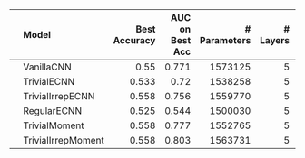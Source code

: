 |    | Model              |   Best Accuracy |   AUC on Best Acc |   # Parameters |   # Layers |   Stage 1 Channels |
|:---|:-------------------|----------------:|------------------:|---------------:|-----------:|-------------------:|
|    | VanillaCNN         |           0.55  |             0.771 |        1573125 |          5 |                 32 |
|    | TrivialECNN        |           0.533 |             0.72  |        1538258 |          5 |                 67 |
|    | TrivialIrrepECNN   |           0.558 |             0.756 |        1559770 |          5 |                 62 |
|    | RegularECNN        |           0.525 |             0.544 |        1500030 |          5 |                 29 |
|    | TrivialMoment      |           0.558 |             0.777 |        1552765 |          5 |                 55 |
|    | TrivialIrrepMoment |           0.558 |             0.803 |        1563731 |          5 |                 59 |